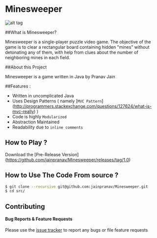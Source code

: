# Minesweeper

![alt tag](http://i.imgur.com/y3BFMiE.jpg?1)

##What is Minesweeper?

Minesweeper is a single-player puzzle video game. The objective of the game is to clear a rectangular board containing hidden "mines" without detonating any of them, with help from clues about the number of neighboring mines in each field.

##About this Project 

Minesweeper is a game written in Java by Pranav Jain


##Features :

 - Written in uncomplicated Java
 - Uses Design Patterns ( namely [`MVC Pattern`] (http://programmers.stackexchange.com/questions/127624/what-is-mvc-really) )
 - Code is highly `Modularized`
 - Abstraction Maintained
 - Readability due to `inline comments`

## How to Play ?

Download the [Pre-Release Version] (https://github.com/jainpranav/Minesweeper/releases/tag/1.0)

## How to Use The Code From source ?
```bash
$ git clone --recursive git@github.com:jainpranav/Minesweeper.git
$ cd src/
```

## Contributing

#### Bug Reports & Feature Requests

Please use the [issue tracker](https://github.com/jainpranav/Minesweeper/issues) to report any bugs or file feature requests
